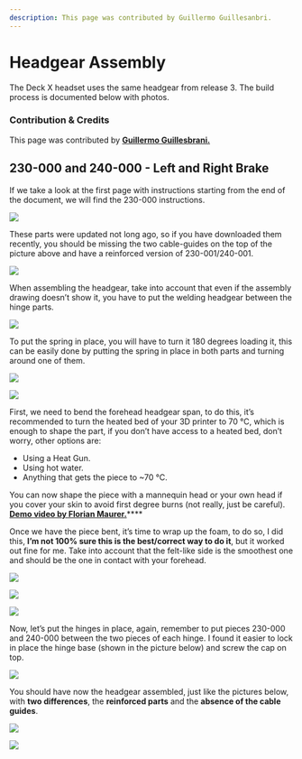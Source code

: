```yaml
---
description: This page was contributed by Guillermo Guillesanbri.
---
```


# Headgear Assembly

The Deck X headset uses the same headgear from release 3. The build process is documented below with photos.

### Contribution & Credits

This page was contributed by [**Guillermo Guillesbrani.** ](https://guillesanbri.github.io/)

## 230-000 and 240-000 - Left and Right Brake <a id="230-000-and-240-000---left-and-right-brake"></a>

If we take a look at the first page with instructions starting from the end of the document, we will find the 230-000 instructions.

![](../../.gitbook/assets/image%20%2811%29.png)

These parts were updated not long ago, so if you have downloaded them recently, you should be missing the two cable-guides on the top of the picture above and have a reinforced version of 230-001/240-001.

![](../../.gitbook/assets/image%20%2818%29.png)

When assembling the headgear, take into account that even if the assembly drawing doesn’t show it, you have to put the welding headgear between the hinge parts.

![](../../.gitbook/assets/image%20%2814%29.png)

To put the spring in place, you will have to turn it 180 degrees loading it, this can be easily done by putting the spring in place in both parts and turning around one of them.

![](../../.gitbook/assets/image%20%2819%29.png)

![](../../.gitbook/assets/image%20%2815%29.png)

First, we need to bend the forehead headgear span, to do this, it’s recommended to turn the heated bed of your 3D printer to 70 °C, which is enough to shape the part, if you don’t have access to a heated bed, don’t worry, other options are:

* Using a Heat Gun.
* Using hot water.
* Anything that gets the piece to ~70 °C.

You can now shape the piece with a mannequin head or your own head if you cover your skin to avoid first degree burns \(not really, just be careful\). [**Demo video by Florian Maurer.**](https://www.youtube.com/watch?v=FLRj4_IuamE)\*\*\*\*

Once we have the piece bent, it’s time to wrap up the foam, to do so, I did this, **I’m not 100% sure this is the best/correct way to do it**, but it worked out fine for me. Take into account that the felt-like side is the smoothest one and should be the one in contact with your forehead.

![](../../.gitbook/assets/image%20%2816%29.png)

![](../../.gitbook/assets/image%20%2812%29.png)

![](../../.gitbook/assets/image%20%2813%29.png)

Now, let’s put the hinges in place, again, remember to put pieces 230-000 and 240-000 between the two pieces of each hinge. I found it easier to lock in place the hinge base \(shown in the picture below\) and screw the cap on top.

![](../../.gitbook/assets/image%20%2820%29.png)

You should have now the headgear assembled, just like the pictures below, with **two differences**, the **reinforced parts** and the **absence of the cable guides**.

![](../../.gitbook/assets/image%20%2810%29.png)

![](../../.gitbook/assets/image%20%2817%29.png)

